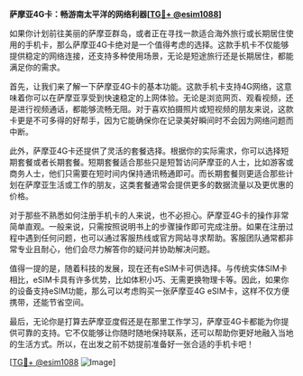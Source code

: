 **萨摩亚4G卡：畅游南太平洋的网络利器[[TG💪+ @esim1088](https://t.me/s/esim1088)]**

如果你计划前往美丽的萨摩亚群岛，或者正在寻找一款适合海外旅行或长期居住使用的手机卡，那么萨摩亚4G卡绝对是一个值得考虑的选择。这款手机卡不仅能够提供稳定的网络连接，还支持多种使用场景，无论是短途旅行还是长期居住，都能满足你的需求。

首先，让我们来了解一下萨摩亚4G卡的基本功能。这款手机卡支持4G网络，这意味着你可以在萨摩亚享受到快速稳定的上网体验。无论是浏览网页、观看视频，还是进行视频通话，都能够流畅无阻。对于喜欢拍摄照片或短视频的朋友来说，这款卡更是不可多得的好帮手，因为它能确保你在记录美好瞬间时不会因为网络问题而中断。

此外，萨摩亚4G卡还提供了灵活的套餐选择。根据你的实际需求，你可以选择短期套餐或者长期套餐。短期套餐适合那些只是短暂访问萨摩亚的人士，比如游客或商务人士，他们只需要在短时间内保持通讯畅通即可。而长期套餐则更适合那些计划在萨摩亚生活或工作的朋友，这类套餐通常会提供更多的数据流量以及更优惠的价格。

对于那些不熟悉如何注册手机卡的人来说，也不必担心。萨摩亚4G卡的操作非常简单直观。一般来说，只需按照说明书上的步骤操作即可完成注册。如果在注册过程中遇到任何问题，也可以通过客服热线或官方网站寻求帮助。客服团队通常都非常专业且耐心，他们会尽力解答你的疑问并协助解决问题。

值得一提的是，随着科技的发展，现在还有eSIM卡可供选择。与传统实体SIM卡相比，eSIM卡具有许多优势，比如体积小巧、无需更换物理卡等。因此，如果你的设备支持eSIM功能，那么可以考虑购买一张萨摩亚4G eSIM卡，这样不仅方便携带，还能节省空间。

最后，无论你是打算去萨摩亚度假还是在那里工作学习，萨摩亚4G卡都能为你提供可靠的支持。它不仅能够让你随时随地保持联系，还可以帮助你更好地融入当地的生活方式。所以，在出发之前不妨提前准备好一张合适的手机卡吧！

[[TG💪+ @esim1088](https://t.me/s/esim1088) ![Image](https://i.postimg.cc/4NQfJmqS/Snipaste-2025-05-13-00-14-12.png)]